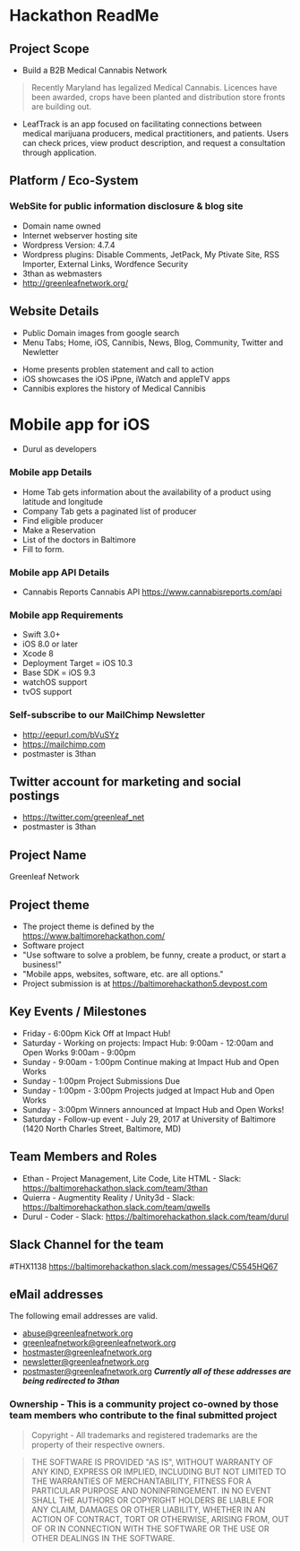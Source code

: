 # Hackathon ReadMe

## Project Scope
* Build a B2B Medical Cannabis Network
> Recently Maryland has legalized Medical Cannabis.  Licences have been awarded, crops have been planted and distribution store fronts are building out.  

* LeafTrack is an app focused on facilitating connections between medical marijuana producers, medical practitioners, and patients. Users can check prices, view product description, and request a consultation through application.

## Platform / Eco-System
### WebSite for public information disclosure & blog site
* Domain name owned
* Internet webserver hosting site
* Wordpress Version: 4.7.4 
* Wordpress plugins: Disable Comments, JetPack, My Ptivate Site, RSS Importer, External Links, Wordfence Security 
* 3than as webmasters
* http://greenleafnetwork.org/

## Website Details
* Public Domain images from google search
* Menu Tabs; Home, iOS, Cannibis, News, Blog, Community, Twitter and Newletter
- Home presents problen statement and call to action
- iOS showcases the iOS iPpne, iWatch and appleTV apps
- Cannibis explores the history of Medical Cannibis

# Mobile app for iOS
* Durul as developers

### Mobile app Details
* Home Tab gets information about the availability of a product using latitude and longitude
* Company Tab gets a paginated list of producer
* Find eligible producer
* Make a Reservation
* List of the doctors in Baltimore
* Fill to form.

### Mobile app API Details
* Cannabis Reports Cannabis API https://www.cannabisreports.com/api

### Mobile app Requirements
* Swift 3.0+
* iOS 8.0 or later
* Xcode 8
* Deployment Target = iOS 10.3
* Base SDK = iOS 9.3
* watchOS support 
* tvOS support

### Self-subscribe to our MailChimp Newsletter
* http://eepurl.com/bVuSYz
* https://mailchimp.com
* postmaster is 3than

## Twitter account for marketing and social postings
* https://twitter.com/greenleaf_net
* postmaster is 3than

## Project Name
Greenleaf Network

## Project theme
* The project theme is defined by the https://www.baltimorehackathon.com/
* Software project
* "Use software to solve a problem, be funny, create a product, or start a business!"
* "Mobile apps, websites, software, etc. are all options."
* Project submission is at https://baltimorehackathon5.devpost.com

## Key Events / Milestones
* Friday - 6:00pm Kick Off at Impact Hub!
* Saturday - Working on projects: Impact Hub: 9:00am - 12:00am and Open Works 9:00am - 9:00pm
* Sunday - 9:00am - 1:00pm Continue making at Impact Hub and Open Works
* Sunday - 1:00pm Project Submissions Due
* Sunday - 1:00pm - 3:00pm Projects judged at Impact Hub and Open Works
* Sunday - 3:00pm Winners announced at Impact Hub and Open Works!
* Saturday - Follow-up event - July 29, 2017 at University of Baltimore (1420 North Charles Street, Baltimore, MD)

## Team Members and Roles
* Ethan - Project Management, Lite Code, Lite HTML - Slack: https://baltimorehackathon.slack.com/team/3than
* Quierra - Augmentity Reality / Unity3d - Slack: https://baltimorehackathon.slack.com/team/qwells
* Durul - Coder - Slack: https://baltimorehackathon.slack.com/team/durul

## Slack Channel for the team
\#THX1138 https://baltimorehackathon.slack.com/messages/C5545HQ67

## eMail addresses
The following email addresses are valid.  
- abuse@greenleafnetwork.org
- greenleafnetwork@greenleafnetwork.org
- hostmaster@greenleafnetwork.org
- newsletter@greenleafnetwork.org
- postmaster@greenleafnetwork.org
***Currently all of these addresses are being redirected to 3than***

### Ownership - This is a community project co-owned by those team members who contribute to the final submitted project

> Copyright - All trademarks and registered trademarks are the property of their respective owners.

> THE SOFTWARE IS PROVIDED "AS IS", WITHOUT WARRANTY OF ANY KIND, EXPRESS OR
> IMPLIED, INCLUDING BUT NOT LIMITED TO THE WARRANTIES OF MERCHANTABILITY,
> FITNESS FOR A PARTICULAR PURPOSE AND NONINFRINGEMENT. IN NO EVENT SHALL THE
> AUTHORS OR COPYRIGHT HOLDERS BE LIABLE FOR ANY CLAIM, DAMAGES OR OTHER
> LIABILITY, WHETHER IN AN ACTION OF CONTRACT, TORT OR OTHERWISE, ARISING FROM,
> OUT OF OR IN CONNECTION WITH THE SOFTWARE OR THE USE OR OTHER DEALINGS IN THE
> SOFTWARE.

